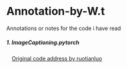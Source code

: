 # Annotation-by-W.t
Annotations or notes for the code i have read

##### 1. ImageCaptioning.pytorch
　[Original code address by ruotianluo][1]

[1]:https://github.com/ruotianluo/ImageCaptioning.pytorch
